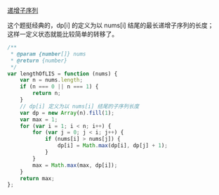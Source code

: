 [递增子序列](https://leetcode.cn/problems/longest-increasing-subsequence/submissions/)

这个题挺经典的，dp[i] 的定义为以 nums[i] 结尾的最长递增子序列的长度；  
这样一定义状态就能比较简单的转移了。

```javascript
/**
 * @param {number[]} nums
 * @return {number}
 */
var lengthOfLIS = function (nums) {
    var n = nums.length;
    if (n === 0 || n === 1) {
        return n;
    }
    // dp[i] 定义为以 nums[i] 结尾的子序列长度
    var dp = new Array(n).fill(1);
    var max = 1;
    for (var i = 1; i < n; i++) {
        for (var j = 0; j < i; j++) {
            if (nums[i] > nums[j]) {
                dp[i] = Math.max(dp[i], dp[j] + 1);
            }
        }
        max = Math.max(max, dp[i]);
    }
    return max;
};

```